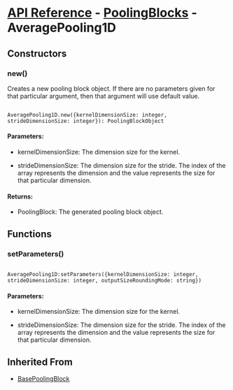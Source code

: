# [API Reference](../../API.md) - [PoolingBlocks](../PoolingBlocks.md) - AveragePooling1D

## Constructors

### new()

Creates a new pooling block object. If there are no parameters given for that particular argument, then that argument will use default value.

```

AveragePooling1D.new({kernelDimensionSize: integer, strideDimensionSize: integer}): PoolingBlockObject

```

#### Parameters:

* kernelDimensionSize: The dimension size for the kernel.

* strideDimensionSize: The dimension size for the stride. The index of the array represents the dimension and the value represents the size for that particular dimension. 

#### Returns:

* PoolingBlock: The generated pooling block object.

## Functions

### setParameters()

```

AveragePooling1D:setParameters({kernelDimensionSize: integer, strideDimensionSize: integer, outputSizeRoundingMode: string})

```

#### Parameters:

* kernelDimensionSize: The dimension size for the kernel.

* strideDimensionSize: The dimension size for the stride. The index of the array represents the dimension and the value represents the size for that particular dimension. 

## Inherited From

* [BasePoolingBlock](BasePoolingBlock.md)
